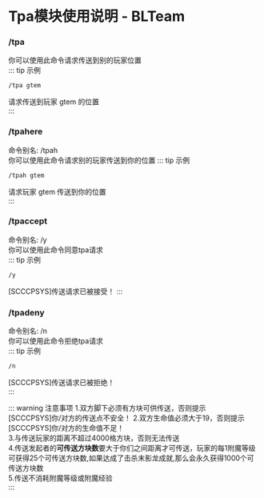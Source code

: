 # Tpa模块使用说明 - BLTeam
### /tpa
你可以使用此命令请求传送到别的玩家位置  
::: tip 示例
``` sh
/tpa gtem  
```
请求传送到玩家 gtem 的位置  
:::  
  
### /tpahere
命令别名: /tpah  
你可以使用此命令请求别的玩家传送到你的位置
::: tip 示例
``` sh
/tpah gtem  
```
请求玩家 gtem 传送到你的位置  
:::  
  
### /tpaccept
命令别名: /y  
你可以使用此命令同意tpa请求  
::: tip 示例
``` sh
/y
```
[SCCCPSYS]传送请求已被接受！ 
:::  
### /tpadeny
命令别名: /n  
你可以使用此命令拒绝tpa请求  
::: tip 示例
``` sh
/n
```
[SCCCPSYS]传送请求已被拒绝！  
:::  

::: warning 注意事项
1.双方脚下必须有方块可供传送，否则提示  
[SCCCPSYS]你/对方的传送点不安全！ 
2.双方生命值必须大于19，否则提示  
[SCCCPSYS]你/对方的生命值不足！  
3.与传送玩家的距离不超过4000格方块，否则无法传送  
4.传送发起者的**可传送方块数**要大于你们之间距离才可传送，玩家的每1附魔等级可获得25个可传送方块数,如果达成了击杀末影龙成就,那么会永久获得1000个可传送方块数  
5.传送不消耗附魔等级或附魔经验  
:::
